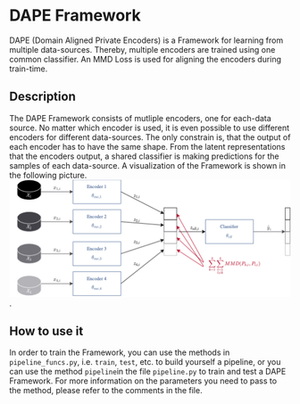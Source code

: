 # DAPE Framework
DAPE (Domain Aligned Private Encoders) is a Framework for learning from multiple data-sources. Thereby, multiple encoders are trained using one common classifier. An MMD Loss is used for aligning the encoders during train-time.

## Description
The DAPE Framework consists of mutliple encoders, one for each-data source. No matter which encoder is used, it is even possible to use different encoders for different data-sources. The only constrain is, that the output of each encoder has to have the same shape. From the latent representations that the encoders output, a shared classifier is making predictions for the samples of each data-source. A visualization of the Framework is shown in the following picture. ![DAPE Framework Architecture](img/DAPE_Architecture.png).

## How to use it
In order to train the Framework, you can use the methods in `pipeline_funcs.py`, i.e. `train`, `test`, etc. to build yourself a pipeline, or you can use the method `pipeline`in the file `pipeline.py` to train and test a DAPE Framework. For more information on the parameters you need to pass to the method, please refer to the comments in the file.
